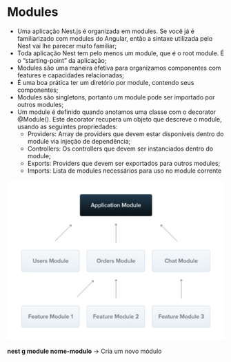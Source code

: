 # Modules

* Uma aplicação Nest.js é organizada em modules. Se você já é familiarizado com modules do Angular, então a sintaxe utilizada pelo Nest vai lhe parecer muito familiar;
* Toda aplicação Nest tem pelo menos um module, que é o root module. É o “starting-point” da aplicação;
* Modules são uma maneira efetiva para organizamos componentes com features e capacidades relacionadas;
* É uma boa prática ter um diretório por module, contendo seus componentes;
* Modules são singletons, portanto um module pode ser importado por outros modules;
* Um module é definido quando anotamos uma classe com o decorator @Module(). Este decorator recupera um objeto que descreve o module, usando as seguintes propriedades:
  * Providers: Array de providers que devem estar disponíveis dentro do module via injeção de dependência;
  * Controllers: Os controllers que devem ser instanciados dentro do module;
  * Exports: Providers que devem ser exportados para outros modules;
  * Imports: Lista de modules necessários para uso no module corrente

![](<../../.gitbook/assets/image (4).png>)

**nest g module nome-modulo** -> Cria um novo módulo
